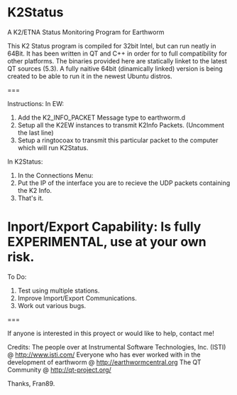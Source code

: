 K2Status
========

A K2/ETNA Status Monitoring Program for Earthworm

This K2 Status program is compiled for 32bit Intel, but can run neatly in 64Bit. 
It has been written in QT and C++ in order for to full compatibility for other 
platforms. The binaries provided here are statically linket to the latest QT 
sources (5.3). A fully naitive 64bit (dinamically linked) version is being created 
to be able to run it in the newest Ubuntu distros.

===

Instructions:
In EW:
1. Add the K2_INFO_PACKET Message type to earthworm.d
2. Setup all the K2EW instances to transmit K2Info Packets. (Uncomment the last line) 
3. Setup a ringtocoax to transmit this particular packet to the computer which will run K2Status.

In K2Status:
1. In the Connections Menu:
2. Put the IP of the interface you are to recieve the UDP packets containing the K2 Info.
3. That's it.

Inport/Export Capability: Is fully EXPERIMENTAL, use at your own risk.
===

To Do:
1. Test using multiple stations.
2. Improve Import/Export Communications.
3. Work out various bugs.

===

If anyone is interested in this proyect or would like to help, contact me!

Credits:
The people over at Instrumental Software Technologies, Inc. (ISTI) @ http://www.isti.com/
Everyone who has ever worked with in the development of earthworm @ http://earthwormcentral.org
The QT Community @ http://qt-project.org/

Thanks,
Fran89.

